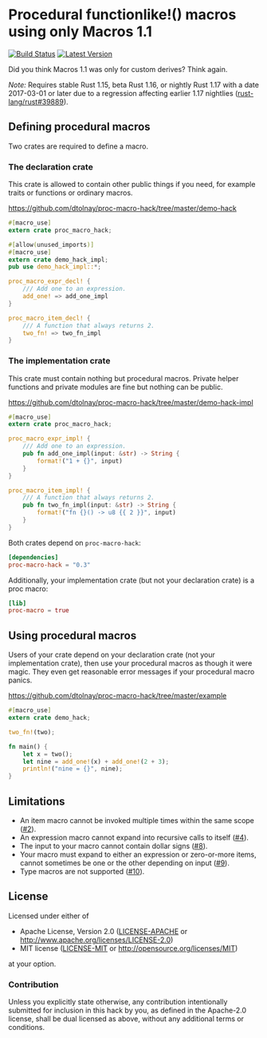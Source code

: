 Procedural functionlike!() macros using only Macros 1.1
=======================================================

[![Build Status](https://api.travis-ci.org/dtolnay/proc-macro-hack.svg?branch=master)](https://travis-ci.org/dtolnay/proc-macro-hack)
[![Latest Version](https://img.shields.io/crates/v/proc-macro-hack.svg)](https://crates.io/crates/proc-macro-hack)

Did you think Macros 1.1 was only for custom derives? Think again.

*Note:* Requires stable Rust 1.15, beta Rust 1.16, or nightly Rust 1.17 with a
date 2017-03-01 or later due to a regression affecting earlier 1.17 nightlies
([rust-lang/rust#39889][regression]).

[regression]: https://github.com/rust-lang/rust/issues/39889

## Defining procedural macros

Two crates are required to define a macro.

### The declaration crate

This crate is allowed to contain other public things if you need, for example
traits or functions or ordinary macros.

https://github.com/dtolnay/proc-macro-hack/tree/master/demo-hack

```rust
#[macro_use]
extern crate proc_macro_hack;

#[allow(unused_imports)]
#[macro_use]
extern crate demo_hack_impl;
pub use demo_hack_impl::*;

proc_macro_expr_decl! {
    /// Add one to an expression.
    add_one! => add_one_impl
}

proc_macro_item_decl! {
    /// A function that always returns 2.
    two_fn! => two_fn_impl
}
```

### The implementation crate

This crate must contain nothing but procedural macros. Private helper functions
and private modules are fine but nothing can be public.

https://github.com/dtolnay/proc-macro-hack/tree/master/demo-hack-impl

```rust
#[macro_use]
extern crate proc_macro_hack;

proc_macro_expr_impl! {
    /// Add one to an expression.
    pub fn add_one_impl(input: &str) -> String {
        format!("1 + {}", input)
    }
}

proc_macro_item_impl! {
    /// A function that always returns 2.
    pub fn two_fn_impl(input: &str) -> String {
        format!("fn {}() -> u8 {{ 2 }}", input)
    }
}
```

Both crates depend on `proc-macro-hack`:

```toml
[dependencies]
proc-macro-hack = "0.3"
```

Additionally, your implementation crate (but not your declaration crate) is a
proc macro:

```toml
[lib]
proc-macro = true
```

## Using procedural macros

Users of your crate depend on your declaration crate (not your implementation
crate), then use your procedural macros as though it were magic. They even get
reasonable error messages if your procedural macro panics.

https://github.com/dtolnay/proc-macro-hack/tree/master/example

```rust
#[macro_use]
extern crate demo_hack;

two_fn!(two);

fn main() {
    let x = two();
    let nine = add_one!(x) + add_one!(2 + 3);
    println!("nine = {}", nine);
}
```

## Limitations

- An item macro cannot be invoked multiple times within the same scope ([#2]).
- An expression macro cannot expand into recursive calls to itself ([#4]).
- The input to your macro cannot contain dollar signs ([#8]).
- Your macro must expand to either an expression or zero-or-more items, cannot
  sometimes be one or the other depending on input ([#9]).
- Type macros are not supported ([#10]).

[#2]: https://github.com/dtolnay/proc-macro-hack/issues/2
[#4]: https://github.com/dtolnay/proc-macro-hack/issues/4
[#8]: https://github.com/dtolnay/proc-macro-hack/issues/8
[#9]: https://github.com/dtolnay/proc-macro-hack/issues/9
[#10]: https://github.com/dtolnay/proc-macro-hack/issues/10

## License

Licensed under either of

 * Apache License, Version 2.0 ([LICENSE-APACHE](LICENSE-APACHE) or http://www.apache.org/licenses/LICENSE-2.0)
 * MIT license ([LICENSE-MIT](LICENSE-MIT) or http://opensource.org/licenses/MIT)

at your option.

### Contribution

Unless you explicitly state otherwise, any contribution intentionally submitted
for inclusion in this hack by you, as defined in the Apache-2.0 license, shall
be dual licensed as above, without any additional terms or conditions.
